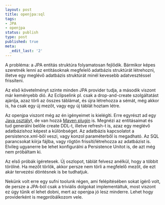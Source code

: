 ```yaml
---
layout: post
title: openjpa:sql
tags:
- JPA
- openjpa
status: publish
type: post
published: true
meta:
  _edit_last: '2'
---
```

A probléma: a JPA entitás struktúra folyamatosan fejlődik. Bármikor képes szeretnék lenni az entitásoknak megfelelő adatbázis struktúrát létrehozni, illetve egy meglévő adatbázis struktúrát minél kevesebb adatvesztéssel frissíteni.

Az első követelményt szinte minden JPA provider tudja, a második viszont már keményebb dió. Az Eclipselink pl. csak a drop-and-create szolgáltatást ajánlja, azaz törli az összes táblámat, és újra létrehozza a sémát, még akkor is, ha csak egy új mezőt, vagy egy új táblát hoztam létre.

Az openjpa viszont még az én igényeimet is kielégíti. Erre egyrészt ad egy <a href="http://openjpa.apache.org/builds/1.0.2/apache-openjpa-1.0.2/docs/manual/ref_guide_mapping.html#ref_guide_mapping_mappingtool">Java osztály</a>t, de van hozzá <a href="http://mojo.codehaus.org/openjpa-maven-plugin/">Maven plugin</a> is. Megnézi az entitásaimat és tud generálni belőle create DDL-t, illetve refresh-t is, azaz egy meglévő adatbázishoz képest a különbséget. Az adatbázis kapcsolatot a persistence.xml-ből veszi, vagy konzol paraméterből is megadható. Az SQL parancsokat kiírja fájlba, vagy rögtön frissíti/létrehozza az adatbázist is. Elvileg ugyanerre be lehet konfigurálni a Persistence Unitot is, de azt még nem próbáltam ki.

Az első próbák ígéretesek. Új oszlopot, táblát felvesz anélkül, hogy a többit törölné. Ha mezőt törlök, akkor persze nem törli a megfelelő mezőt, de ezt akár tervezési döntésnek is be tudhatjuk.

Nekünk volt erre egy sufni toolunk régen, ami felépítésében sokat ígérő volt, de persze a JPA-ból csak a triviális dolgokat implementáltuk, most viszont ez úgy tűnik el lehet dobni, mert az openjpa jó lesz minderre. Lehet hogy providerként is megpróbálkozom vele.
